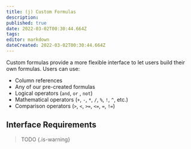 ```yaml
---
title: (j) Custom Formulas
description: 
published: true
date: 2022-03-02T00:30:44.664Z
tags: 
editor: markdown
dateCreated: 2022-03-02T00:30:44.664Z
---
```


Custom formulas provide a more flexible interface to let users build their own formulas. Users can use:

- Column references
- Any of our pre-created formulas
- Logical operators (`and`, `or` , `not`)
- Mathematical operators (`+`, `-`, `*`, `/`, `%`, `!`, `^`, etc.)
- Comparison operators (`>`, `<`, `>=`, `<=`, `=`, `!=`)

## Interface Requirements
> TODO
{.is-warning}
